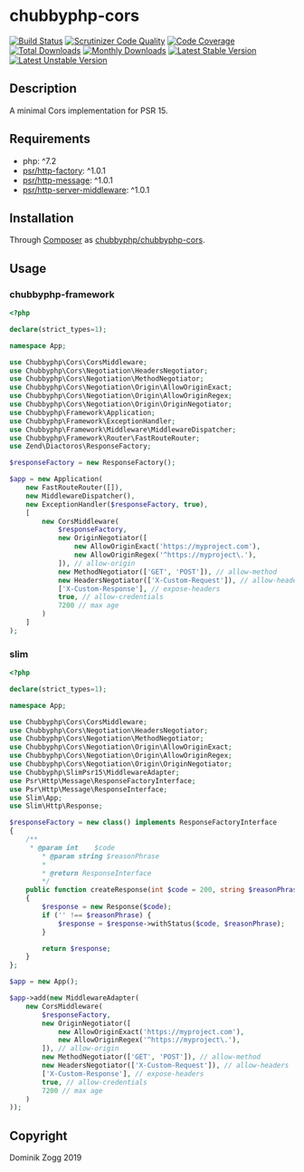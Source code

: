 # chubbyphp-cors

[![Build Status](https://api.travis-ci.org/chubbyphp/chubbyphp-cors.png?branch=master)](https://travis-ci.org/chubbyphp/chubbyphp-cors)
[![Scrutinizer Code Quality](https://scrutinizer-ci.com/g/chubbyphp/chubbyphp-cors/badges/quality-score.png?b=master)](https://scrutinizer-ci.com/g/chubbyphp/chubbyphp-cors/?branch=master)
[![Code Coverage](https://scrutinizer-ci.com/g/chubbyphp/chubbyphp-cors/badges/coverage.png?b=master)](https://scrutinizer-ci.com/g/chubbyphp/chubbyphp-cors/?branch=master)
[![Total Downloads](https://poser.pugx.org/chubbyphp/chubbyphp-cors/downloads.png)](https://packagist.org/packages/chubbyphp/chubbyphp-cors)
[![Monthly Downloads](https://poser.pugx.org/chubbyphp/chubbyphp-cors/d/monthly)](https://packagist.org/packages/chubbyphp/chubbyphp-cors)
[![Latest Stable Version](https://poser.pugx.org/chubbyphp/chubbyphp-cors/v/stable.png)](https://packagist.org/packages/chubbyphp/chubbyphp-cors)
[![Latest Unstable Version](https://poser.pugx.org/chubbyphp/chubbyphp-cors/v/unstable)](https://packagist.org/packages/chubbyphp/chubbyphp-cors)

## Description

A minimal Cors implementation for PSR 15.

## Requirements

 * php: ^7.2
 * [psr/http-factory][2]: ^1.0.1
 * [psr/http-message][3]: ^1.0.1
 * [psr/http-server-middleware][4]: ^1.0.1

## Installation

Through [Composer](http://getcomposer.org) as [chubbyphp/chubbyphp-cors][1].

## Usage

### chubbyphp-framework

```php
<?php

declare(strict_types=1);

namespace App;

use Chubbyphp\Cors\CorsMiddleware;
use Chubbyphp\Cors\Negotiation\HeadersNegotiator;
use Chubbyphp\Cors\Negotiation\MethodNegotiator;
use Chubbyphp\Cors\Negotiation\Origin\AllowOriginExact;
use Chubbyphp\Cors\Negotiation\Origin\AllowOriginRegex;
use Chubbyphp\Cors\Negotiation\Origin\OriginNegotiator;
use Chubbyphp\Framework\Application;
use Chubbyphp\Framework\ExceptionHandler;
use Chubbyphp\Framework\Middleware\MiddlewareDispatcher;
use Chubbyphp\Framework\Router\FastRouteRouter;
use Zend\Diactoros\ResponseFactory;

$responseFactory = new ResponseFactory();

$app = new Application(
    new FastRouteRouter([]),
    new MiddlewareDispatcher(),
    new ExceptionHandler($responseFactory, true),
    [
        new CorsMiddleware(
            $responseFactory,
            new OriginNegotiator([
                new AllowOriginExact('https://myproject.com'),
                new AllowOriginRegex('^https://myproject\.'),
            ]), // allow-origin
            new MethodNegotiator(['GET', 'POST']), // allow-method
            new HeadersNegotiator(['X-Custom-Request']), // allow-headers
            ['X-Custom-Response'], // expose-headers
            true, // allow-credentials
            7200 // max age
        )
    ]
);
```

### slim

```php
<?php

declare(strict_types=1);

namespace App;

use Chubbyphp\Cors\CorsMiddleware;
use Chubbyphp\Cors\Negotiation\HeadersNegotiator;
use Chubbyphp\Cors\Negotiation\MethodNegotiator;
use Chubbyphp\Cors\Negotiation\Origin\AllowOriginExact;
use Chubbyphp\Cors\Negotiation\Origin\AllowOriginRegex;
use Chubbyphp\Cors\Negotiation\Origin\OriginNegotiator;
use Chubbyphp\SlimPsr15\MiddlewareAdapter;
use Psr\Http\Message\ResponseFactoryInterface;
use Psr\Http\Message\ResponseInterface;
use Slim\App;
use Slim\Http\Response;

$responseFactory = new class() implements ResponseFactoryInterface
{
    /**
     * @param int    $code
        * @param string $reasonPhrase
        *
        * @return ResponseInterface
        */
    public function createResponse(int $code = 200, string $reasonPhrase = ''): ResponseInterface
    {
        $response = new Response($code);
        if ('' !== $reasonPhrase) {
            $response = $response->withStatus($code, $reasonPhrase);
        }

        return $response;
    }
};

$app = new App();

$app->add(new MiddlewareAdapter(
    new CorsMiddleware(
        $responseFactory,
        new OriginNegotiator([
            new AllowOriginExact('https://myproject.com'),
            new AllowOriginRegex('^https://myproject\.'),
        ]), // allow-origin
        new MethodNegotiator(['GET', 'POST']), // allow-method
        new HeadersNegotiator(['X-Custom-Request']), // allow-headers
        ['X-Custom-Response'], // expose-headers
        true, // allow-credentials
        7200 // max age
    )
));
```

## Copyright

Dominik Zogg 2019

[1]: https://packagist.org/packages/chubbyphp/chubbyphp-cors

[2]: https://packagist.org/packages/psr/http-factory
[3]: https://packagist.org/packages/psr/http-message
[4]: https://packagist.org/packages/psr/http-server-middleware
